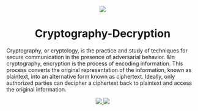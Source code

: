 
 <p align="center">
  <a target='_blank'><img src='https://news.mit.edu/sites/default/files/images/201906/Simpler-Cryptography.jpg' border='0'/></a>  <h1    align="center">Cryptography-Decryption</h1>
 </p>
 
Cryptography, or cryptology, is the practice and study of techniques for secure communication in the presence of adversarial behavior. &amp;In cryptography, encryption is the process of encoding information. This process converts the original representation of the information, known as plaintext, into an alternative form known as ciphertext. Ideally, only authorized parties can decipher a ciphertext back to plaintext and access the original information.

 <p align="center">
    <a href="https://github.com/onionj/pybotnet/blob/master/LICENSE">
      <img src="https://img.shields.io/badge/license-GPLv3-blue.svg" />
    </a>
    <a href="https://www.python.org/">
    	<img src="https://img.shields.io/badge/built%20with-Python3-red.svg" />
    </a>
  </p>
</p>
